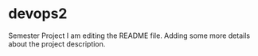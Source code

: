 # devops2
Semester Project
I am editing the README file. Adding some more details about the project description.
